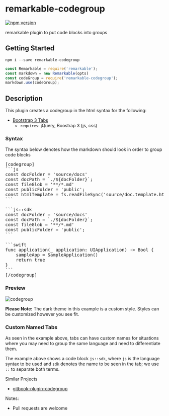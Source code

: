 # remarkable-codegroup

[![npm version](https://badge.fury.io/js/remarkable-codegroup.svg)](https://badge.fury.io/js/remarkable-codegroup)

remarkable plugin to put code blocks into groups

## Getting Started

```shell
npm i --save remarkable-codegroup
```

```js
const Remarkable = require('remarkable');
const markdown = new Remarkable(opts)
const codeGroup = require('remarkable-codegroup');
markdown.use(codeGroup);
```

## Description

This plugin creates a codegroup in the html syntax for the following: 
- [Bootstrap 3 Tabs](https://getbootstrap.com/docs/3.3/javascript/#tabs) 
    - `requires`: jQuery, Boostrap 3 (js, css)


### Syntax 

The syntax below denotes how the markdown should look in order to group code blocks

<pre>
[codegroup]    
```js
const docFolder = 'source/docs'
const docPath = `./${docFolder}`;
const fileGlob = '**/*.md'
const publicFolder = 'public';
const htmlTemplate = fs.readFileSync('source/doc.template.html', 'utf8')
```
    
```js::sdk
const docFolder = 'source/docs'
const docPath = `./${docFolder}`;
const fileGlob = '**/*.md'
const publicFolder = 'public';
```
    
```swift
func application(_ application: UIApplication) -> Bool {
    sampleApp = SampleApplication()
    return true
}
```
[/codegroup]
</pre>

### Preview

![codegroup](https://i.imgur.com/YJAwalP.png)

**Please Note:** The dark theme in this example is a custom style. Styles can be customized however you see fit.

### Custom Named Tabs

As seen in the example above, tabs can have custom names for situations where you may need to group the same language and need to differentiate them.

The example above shows a code block `js::sdk`, where `js` is the language syntax to be used and `sdk` denotes the name to be seen in the tab; we use `::` to separate both terms.


Similar Projects

- [gitbook-plugin-codegroup](https://github.com/lwhiteley/gitbook-plugin-codegroup)


Notes:
- Pull requests are welcome




